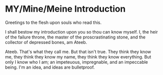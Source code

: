 # MY/Mine/Meine Introduction

Greetings to the flesh upon souls who read this.

I shall bestow my introduction upon you so thou can know myself. I, the heir of the failure throne, the master of the proscrastinating stone, and the collector of depressed bones, am Ateeb.

Ateeb. That's what they call me. But that isn't true. They think they know me, they think they know my name, they think they know everything. But only I know who I am; an impeteuous, impregnable, and an impeccable being. I'm an idea, and ideas are bulletproof.

